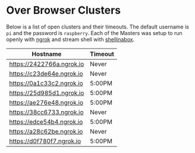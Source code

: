 # Over Browser Clusters

Below is a list of open clusters and their timeouts. The default username is `pi` and the password is `raspberry`. Each of the Masters was setup to run openly with [ngrok](https://ngrok.com/) and stream shell with [shellinabox](https://github.com/fufu70/raspberry-pi-cluster-install/blob/master/SHELL_OVER_HTTP.md).

|Hostname|Timeout|
|-----|-----|
|https://2422766a.ngrok.io|Never|
|https://c23de64e.ngrok.io|Never|
|https://0a1c33c2.ngrok.io|5:00PM|
|https://25d985d1.ngrok.io|5:00PM|
|https://ae276e48.ngrok.io|5:00PM|
|https://38cc6733.ngrok.io|Never|
|https://edce54b4.ngrok.io|5:00PM|
|https://a28c62be.ngrok.io|Never|
|https://d0f780f7.ngrok.io|5:00PM|
